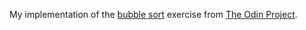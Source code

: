 My implementation of the [bubble sort](https://www.theodinproject.com/paths/full-stack-ruby-on-rails/courses/ruby-programming/lessons/bubble-sort) exercise from [The Odin Project](https://www.theodinproject.com/).
